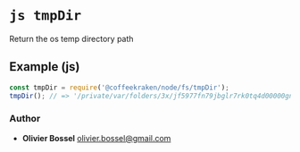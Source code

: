 


<!-- @namespace    sugar.node.fs -->
<!-- @name    tmpDir -->

# ```js tmpDir ```


Return the os temp directory path



## Example (js)

```js
const tmpDir = require('@coffeekraken/node/fs/tmpDir');
tmpDir(); // => '/private/var/folders/3x/jf5977fn79jbglr7rk0tq4d00000gn/T'
```


### Author
- **Olivier Bossel** <a href="mailto:olivier.bossel@gmail.com">olivier.bossel@gmail.com</a> 



